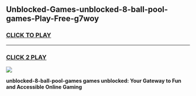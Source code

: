 
## Unblocked-Games-unblocked-8-ball-pool-games-Play-Free-g7woy
<h3>
<a href="https://premium76.site?title=unblocked-8-ball-pool-games&ref=21A">CLICK TO PLAY</a></h3>
<hr>

<h3>
<a href="https://premium76.site?title=unblocked-8-ball-pool-games&ref=21A">CLICK 2 PLAY</a>
  
</h3>

<a href="https://premium76.site?title=unblocked-8-ball-pool-games&ref=21A"><img src="https://clearcache.store/games.png"></a>


**unblocked-8-ball-pool-games games unblocked: Your Gateway to Fun and Accessible Online Gaming**
